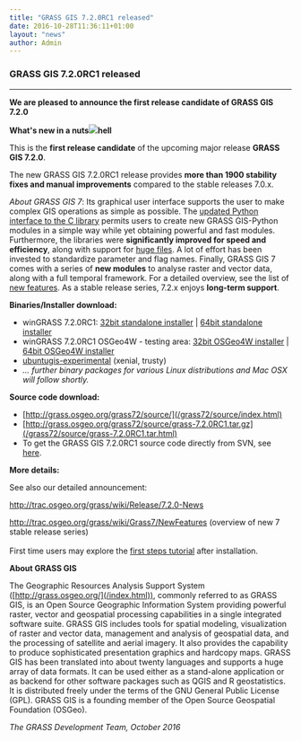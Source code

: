 ```yaml
---
title: "GRASS GIS 7.2.0RC1 released"
date: 2016-10-28T11:36:11+01:00
layout: "news"
author: Admin
---
```


### GRASS GIS 7.2.0RC1 released

------------------------------------------------------------------------

**We are pleased to announce the **first release candidate** of **GRASS
GIS 7.2.0****

**What's new in a
nuts![](/images/news/hexagons_python_editor.png)hell**

This is the **first release candidate** of the upcoming major release
**GRASS GIS 7.2.0**.

The new GRASS GIS 7.2.0RC1 release provides **more than 1900 stability
fixes and manual improvements** compared to the stable releases 7.0.x.

*About GRASS GIS 7*: Its graphical user interface supports the user to
make complex GIS operations as simple as possible. The [updated Python
interface to the C
library](/grass72/manuals/libpython/index.html) permits users
to create new GRASS GIS-Python modules in a simple way while yet
obtaining powerful and fast modules. Furthermore, the libraries were
**significantly improved for speed and efficiency**, along with support
for [huge
files](http://grasswiki.osgeo.org/wiki/Category:Massive_data_analysis).
A lot of effort has been invested to standardize parameter and flag
names. Finally, GRASS GIS 7 comes with a series of **new modules** to
analyse raster and vector data, along with a full temporal framework.
For a detailed overview, see the list of [new
features](http://trac.osgeo.org/grass/wiki/Grass7/NewFeatures). As a
stable release series, 7.2.x enjoys **long-term support**.

**Binaries/Installer download:**

-   winGRASS 7.2.0RC1: [32bit standalone
    installer](/grass72/binary/mswindows/native/x86/WinGRASS-7.2.0RC1-1-Setup-x86.exe)
    \| [64bit standalone
    installer](/grass72/binary/mswindows/native/x86_64/WinGRASS-7.2.0RC1-1-Setup-x86_64.exe)
-   winGRASS 7.2.0RC1 OSGeo4W - testing area: [32bit OSGeo4W
    installer](http://download.osgeo.org/osgeo4w/osgeo4w-setup-x86.exe)
    \| [64bit OSGeo4W
    installer](http://download.osgeo.org/osgeo4w/osgeo4w-setup-x86_64.exe)
-   [ubuntugis-experimental](https://launchpad.net/~ubuntugis/+archive/ubuntu/ubuntugis-experimental)
    (xenial, trusty)
-   *\... further binary packages for various Linux distributions and
    Mac OSX will follow shortly.*

**Source code download:**

-   [http://grass.osgeo.org/grass72/source/](/grass72/source/index.html)
-   [http://grass.osgeo.org/grass72/source/grass-7.2.0RC1.tar.gz](/grass72/source/grass-7.2.0RC1.tar.html)
-   To get the GRASS GIS 7.2.0RC1 source code directly from SVN, see
    [here](https://trac.osgeo.org/grass/wiki/Release/7.2.0-News#SVNSourceCode).

**More details:**

See also our detailed announcement:


<http://trac.osgeo.org/grass/wiki/Release/7.2.0-News>



<http://trac.osgeo.org/grass/wiki/Grass7/NewFeatures> (overview of new 7
stable release series)\
\
First time users may explore the [first steps
tutorial](/documentation/first-time-users/index.html) after
installation.


**About GRASS GIS**

The Geographic Resources Analysis Support System
([http://grass.osgeo.org/](/index.html)), commonly referred
to as GRASS GIS, is an Open Source Geographic Information System
providing powerful raster, vector and geospatial processing capabilities
in a single integrated software suite. GRASS GIS includes tools for
spatial modeling, visualization of raster and vector data, management
and analysis of geospatial data, and the processing of satellite and
aerial imagery. It also provides the capability to produce sophisticated
presentation graphics and hardcopy maps. GRASS GIS has been translated
into about twenty languages and supports a huge array of data formats.
It can be used either as a stand-alone application or as backend for
other software packages such as QGIS and R geostatistics. It is
distributed freely under the terms of the GNU General Public License
(GPL). GRASS GIS is a founding member of the Open Source Geospatial
Foundation (OSGeo).

*The GRASS Development Team, October 2016*

